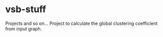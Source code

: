 # vsb-stuff
Projects and so on...
Project to calculate the global clustering coefficient from input graph.
